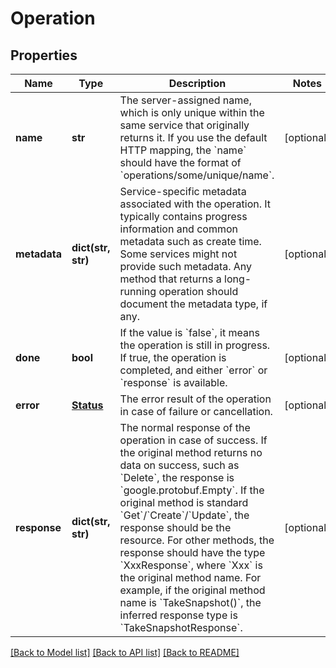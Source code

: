 # Operation

## Properties
Name | Type | Description | Notes
------------ | ------------- | ------------- | -------------
**name** | **str** | The server-assigned name, which is only unique within the same service that originally returns it. If you use the default HTTP mapping, the &#x60;name&#x60; should have the format of &#x60;operations/some/unique/name&#x60;. | [optional] 
**metadata** | **dict(str, str)** | Service-specific metadata associated with the operation.  It typically contains progress information and common metadata such as create time. Some services might not provide such metadata.  Any method that returns a long-running operation should document the metadata type, if any. | [optional] 
**done** | **bool** | If the value is &#x60;false&#x60;, it means the operation is still in progress. If true, the operation is completed, and either &#x60;error&#x60; or &#x60;response&#x60; is available. | [optional] 
**error** | [**Status**](Status.md) | The error result of the operation in case of failure or cancellation. | [optional] 
**response** | **dict(str, str)** | The normal response of the operation in case of success.  If the original method returns no data on success, such as &#x60;Delete&#x60;, the response is &#x60;google.protobuf.Empty&#x60;.  If the original method is standard &#x60;Get&#x60;/&#x60;Create&#x60;/&#x60;Update&#x60;, the response should be the resource.  For other methods, the response should have the type &#x60;XxxResponse&#x60;, where &#x60;Xxx&#x60; is the original method name.  For example, if the original method name is &#x60;TakeSnapshot()&#x60;, the inferred response type is &#x60;TakeSnapshotResponse&#x60;. | [optional] 

[[Back to Model list]](../README.md#documentation-for-models) [[Back to API list]](../README.md#documentation-for-api-endpoints) [[Back to README]](../README.md)



